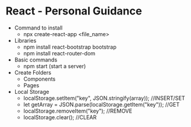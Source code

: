 # React - Personal Guidance
- Command to install
  - npx create-react-app <file_name>
- Libraries
  - npm install react-bootstrap bootstrap
  - npm install react-router-dom 
- Basic commands
  - npm start (start a server)  
- Create Folders
  - Components
  - Pages
- Local Storage
  - localStorage.setItem("key", JSON.stringify(array)); //INSERT/SET
  - let getArray = JSON.parse(localStorage.getItem("key")); //GET
  - localStorage.removeItem("key"); //REMOVE
  - localStorage.clear(); //CLEAR
